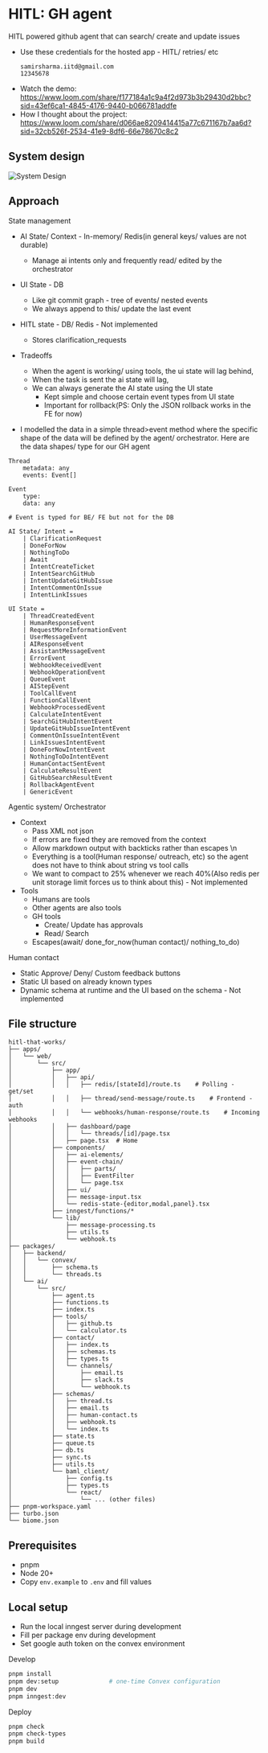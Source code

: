 # HITL: GH agent

HITL powered github agent that can search/ create and update issues
- Use these credentials for the hosted app - HITL/ retries/ etc
    ```
    samirsharma.iitd@gmail.com
    12345678
    ```
- Watch the demo: https://www.loom.com/share/f177184a1c9a4f2d973b3b29430d2bbc?sid=43ef6ca1-4845-4176-9440-b066781addfe
- How I thought about the project: https://www.loom.com/share/d066ae8209414415a77c671167b7aa6d?sid=32cb526f-2534-41e9-8df6-66e78670c8c2 

## System design
![System Design](./hitl-design.png)

## Approach
State management
- AI State/ Context - In-memory/ Redis(in general keys/ values are not durable)
    - Manage ai intents only and frequently read/ edited by the orchestrator
- UI State - DB
    - Like git commit graph -  tree of events/ nested events
    - We always append to this/ update the last event
- HITL state - DB/ Redis - Not implemented
    - Stores clarification_requests

- Tradeoffs
  - When the agent is working/ using tools, the ui state will lag behind, 
  - When the task is sent the ai state will lag,
  - We can always generate the AI state using the UI state
      - Kept simple and choose certain event types from UI state
      - Important for rollback(PS: Only the JSON rollback works in the FE for now)


- I modelled the data in a simple thread>event method where the specific shape of the data will be defined by the agent/ orchestrator. Here are the data shapes/ type for our GH agent
```
Thread
    metadata: any
    events: Event[]

Event
    type: 
    data: any

# Event is typed for BE/ FE but not for the DB

AI State/ Intent =  
    | ClarificationRequest
    | DoneForNow
    | NothingToDo
    | Await
    | IntentCreateTicket
    | IntentSearchGitHub
    | IntentUpdateGitHubIssue
    | IntentCommentOnIssue
    | IntentLinkIssues

UI State = 
    | ThreadCreatedEvent                
    | HumanResponseEvent                
    | RequestMoreInformationEvent
    | UserMessageEvent                
    | AIResponseEvent                
    | AssistantMessageEvent                
    | ErrorEvent                
    | WebhookReceivedEvent                
    | WebhookOperationEvent                
    | QueueEvent                        
    | AIStepEvent                
    | ToolCallEvent                
    | FunctionCallEvent                
    | WebhookProcessedEvent                
    | CalculateIntentEvent                                
    | SearchGitHubIntentEvent                
    | UpdateGitHubIssueIntentEvent                
    | CommentOnIssueIntentEvent                
    | LinkIssuesIntentEvent                
    | DoneForNowIntentEvent                
    | NothingToDoIntentEvent                
    | HumanContactSentEvent                
    | CalculateResultEvent                
    | GitHubSearchResultEvent                
    | RollbackAgentEvent                
    | GenericEvent

```

Agentic system/ Orchestrator
- Context 
    - Pass XML not json
    - If errors are fixed they are removed from the context
    - Allow markdown output with backticks rather than escapes \n
    - Everything is a tool(Human response/ outreach, etc) so the agent does not have to think about string vs tool calls
    - We want to compact to 25% whenever we reach 40%(Also redis per unit storage limit forces us to think about this) - Not implemented
- Tools
    - Humans are tools
    - Other agents are also tools
    - GH tools
        - Create/ Update has approvals
        - Read/ Search
    - Escapes(await/ done_for_now(human contact)/ nothing_to_do)

Human contact
- Static Approve/ Deny/ Custom feedback buttons
- Static UI based on already known types
- Dynamic schema at runtime and the UI based on the schema - Not implemented

## File structure

```
hitl-that-works/
├── apps/
│   └── web/
│       └── src/
│           ├── app/
│           │   ├── api/
│           │   │   ├── redis/[stateId]/route.ts    # Polling - get/set
│           │   │   ├── thread/send-message/route.ts    # Frontend - auth
│           │   │   └── webhooks/human-response/route.ts    # Incoming webhooks
│           │   ├── dashboard/page
│           │   │   └── threads/[id]/page.tsx
│           │   ├── page.tsx  # Home
│           ├── components/
│           │   ├── ai-elements/
│           │   ├── event-chain/
│           │   │   ├── parts/
│           │   │   ├── EventFilter
│           │   │   └── page.tsx
│           │   ├── ui/
│           │   ├── message-input.tsx
│           │   └── redis-state-{editor,modal,panel}.tsx
│           ├── inngest/functions/*
│           └── lib/
│               ├── message-processing.ts
│               ├── utils.ts
│               └── webhook.ts
├── packages/
│   ├── backend/
│   │   └── convex/
│   │       ├── schema.ts
│   │       └── threads.ts
│   └── ai/
│       └── src/
│           ├── agent.ts
│           ├── functions.ts
│           ├── index.ts
│           ├── tools/
│           │   ├── github.ts
│           │   └── calculator.ts
│           ├── contact/
│           │   ├── index.ts
│           │   ├── schemas.ts
│           │   ├── types.ts
│           │   └── channels/
│           │       ├── email.ts
│           │       ├── slack.ts
│           │       └── webhook.ts
│           ├── schemas/
│           │   ├── thread.ts
│           │   ├── email.ts
│           │   ├── human-contact.ts
│           │   ├── webhook.ts
│           │   └── index.ts
│           ├── state.ts
│           ├── queue.ts
│           ├── db.ts
│           ├── sync.ts
│           ├── utils.ts
│           └── baml_client/
│               ├── config.ts
│               ├── types.ts
│               └── react/
│                   └── ... (other files)
├── pnpm-workspace.yaml
├── turbo.json
└── biome.json
```

## Prerequisites

- pnpm
- Node 20+
- Copy `env.example` to `.env` and fill values

## Local setup

- Run the local inngest server during development
- Fill per package env during development
- Set google auth token on the convex environment

Develop
```bash
pnpm install
pnpm dev:setup              # one-time Convex configuration
pnpm dev
pnpm inngest:dev
```
Deploy

```bash
pnpm check
pnpm check-types
pnpm build
```
